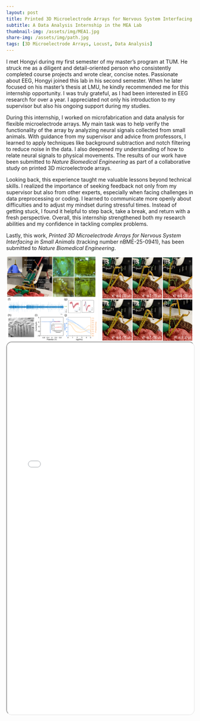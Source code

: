 ```yaml
---
layout: post
title: Printed 3D Microelectrode Arrays for Nervous System Interfacing in Small Animals
subtitle: A Data Analysis Internship in the MEA Lab
thumbnail-img: /assets/img/MEA1.jpg
share-img: /assets/img/path.jpg
tags: [3D Microelectrode Arrays, Locust, Data Analysis]
---
```


I met Hongyi during my first semester of my master’s program at TUM. He struck me as a diligent and detail-oriented person who consistently completed course projects and wrote clear, concise notes. Passionate about EEG, Hongyi joined this lab in his second semester. When he later focused on his master’s thesis at LMU, he kindly recommended me for this internship opportunity. I was truly grateful, as I had been interested in EEG research for over a year. I appreciated not only his introduction to my supervisor but also his ongoing support during my studies.

During this internship, I worked on microfabrication and data analysis for flexible microelectrode arrays. My main task was to help verify the functionality of the array by analyzing neural signals collected from small animals. With guidance from my supervisor and advice from professors, I learned to apply techniques like background subtraction and notch filtering to reduce noise in the data. I also deepened my understanding of how to relate neural signals to physical movements. The results of our work have been submitted to *Nature Biomedical Engineering* as part of a collaborative study on printed 3D microelectrode arrays.

Looking back, this experience taught me valuable lessons beyond technical skills. I realized the importance of seeking feedback not only from my supervisor but also from other experts, especially when facing challenges in data preprocessing or coding. I learned to communicate more openly about difficulties and to adjust my mindset during stressful times. Instead of getting stuck, I found it helpful to step back, take a break, and return with a fresh perspective. Overall, this internship strengthened both my research abilities and my confidence in tackling complex problems.

Lastly, this work, *Printed 3D Microelectrode Arrays for Nervous System Interfacing in Small Animals* (tracking number nBME-25-0941), has been submitted to *Nature Biomedical Engineering*.

<div style="display: flex; gap: 10px;">
  <img src="/assets/img/MEA-experiment.png" alt="Experiment" style="width: 49%; border-radius: 8px;">
  <img src="/assets/img/MEA-result.jpg" alt="Experiment Result" style="width: 49%; border-radius: 8px;">
</div>

<iframe 
  src="/assets/pdf/FP essay_3D MEA.pdf" 
  width="100%" 
  height="1000px" 
  style="border-radius: 15px;">
</iframe>
